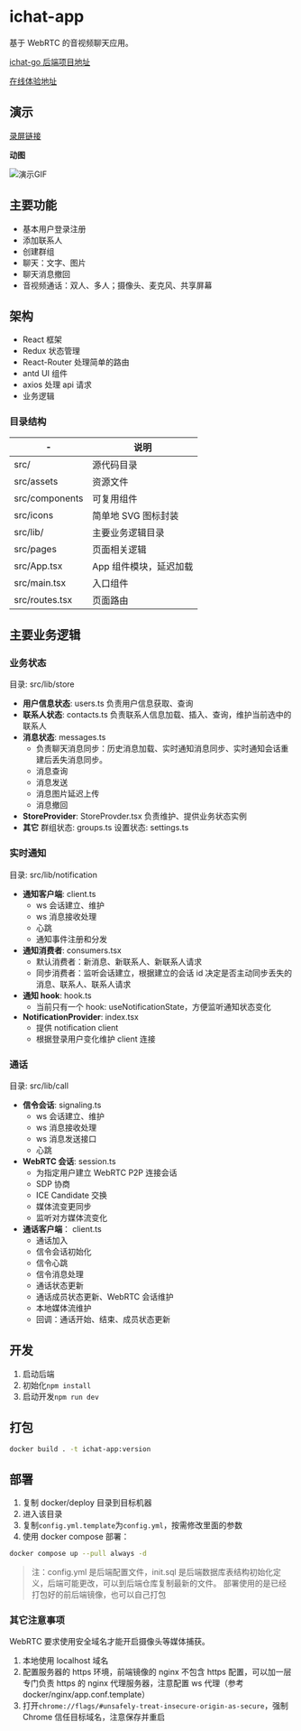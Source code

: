 # ichat-app

基于 WebRTC 的音视频聊天应用。

[ichat-go 后端项目地址](https://github.com/laishere/ichat-go)

[在线体验地址](https://chat.laishere.cn/)

## 演示

[录屏链接](/screenshots/demo.mp4)

**动图**

![演示GIF](/screenshots/demo.gif)

## 主要功能

- 基本用户登录注册
- 添加联系人
- 创建群组
- 聊天：文字、图片
- 聊天消息撤回
- 音视频通话：双人、多人；摄像头、麦克风、共享屏幕

## 架构

- React 框架
- Redux 状态管理
- React-Router 处理简单的路由
- antd UI 组件
- axios 处理 api 请求
- 业务逻辑

### 目录结构

| -              | 说明                   |
| -------------- | ---------------------- |
| src/           | 源代码目录             |
| src/assets     | 资源文件               |
| src/components | 可复用组件             |
| src/icons      | 简单地 SVG 图标封装    |
| src/lib/       | 主要业务逻辑目录       |
| src/pages      | 页面相关逻辑           |
| src/App.tsx    | App 组件模块，延迟加载 |
| src/main.tsx   | 入口组件               |
| src/routes.tsx | 页面路由               |

## 主要业务逻辑

### 业务状态

目录: src/lib/store

- **用户信息状态**: users.ts
  负责用户信息获取、查询
- **联系人状态**: contacts.ts
  负责联系人信息加载、插入、查询，维护当前选中的联系人
- **消息状态**: messages.ts
  - 负责聊天消息同步：历史消息加载、实时通知消息同步、实时通知会话重建后丢失消息同步。
  - 消息查询
  - 消息发送
  - 消息图片延迟上传
  - 消息撤回
- **StoreProvider**: StoreProvder.tsx
  负责维护、提供业务状态实例
- **其它**
  群组状态: groups.ts
  设置状态: settings.ts

### 实时通知

目录: src/lib/notification

- **通知客户端**: client.ts
  - ws 会话建立、维护
  - ws 消息接收处理
  - 心跳
  - 通知事件注册和分发
- **通知消费者**: consumers.tsx
  - 默认消费者：新消息、新联系人、新联系人请求
  - 同步消费者：监听会话建立，根据建立的会话 id 决定是否主动同步丢失的消息、联系人、联系人请求
- **通知 hook**: hook.ts
  - 当前只有一个 hook: useNotificationState，方便监听通知状态变化
- **NotificationProvider**: index.tsx
  - 提供 notification client
  - 根据登录用户变化维护 client 连接

### 通话

目录: src/lib/call

- **信令会话**: signaling.ts
  - ws 会话建立、维护
  - ws 消息接收处理
  - ws 消息发送接口
  - 心跳
- **WebRTC 会话**: session.ts
  - 为指定用户建立 WebRTC P2P 连接会话
  - SDP 协商
  - ICE Candidate 交换
  - 媒体流变更同步
  - 监听对方媒体流变化
- **通话客户端**： client.ts
  - 通话加入
  - 信令会话初始化
  - 信令心跳
  - 信令消息处理
  - 通话状态更新
  - 通话成员状态更新、WebRTC 会话维护
  - 本地媒体流维护
  - 回调：通话开始、结束、成员状态更新

## 开发

1. 启动后端
2. 初始化`npm install`
3. 启动开发`npm run dev`

## 打包

```sh
docker build . -t ichat-app:version
```

## 部署

1. 复制 docker/deploy 目录到目标机器
2. 进入该目录
3. 复制`config.yml.template`为`config.yml`，按需修改里面的参数
4. 使用 docker compose 部署：

```sh
docker compose up --pull always -d
```

> 注：config.yml 是后端配置文件，init.sql 是后端数据库表结构初始化定义，后端可能更改，可以到后端仓库复制最新的文件。
> 部署使用的是已经打包好的前后端镜像，也可以自己打包

### 其它注意事项

WebRTC 要求使用安全域名才能开启摄像头等媒体捕获。

1. 本地使用 localhost 域名
2. 配置服务器的 https 环境，前端镜像的 nginx 不包含 https 配置，可以加一层专门负责 https 的 nginx 代理服务器，注意配置 ws 代理（参考 docker/nginx/app.conf.template）
3. 打开`chrome://flags/#unsafely-treat-insecure-origin-as-secure`，强制 Chrome 信任目标域名，注意保存并重启
